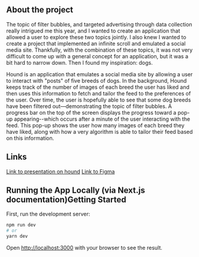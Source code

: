 ## About the project
The topic of filter bubbles, and targeted advertising through data collection really intrigued me this year, and I wanted to create an application that allowed a user to explore these two topics jointly. I also knew I wanted to create a project that implemented an infinite scroll and emulated a social media site. Thankfully, with the combination of these topics, it was not very difficult to come up with a general concept for an application, but it was a bit hard to narrow down. Then I found my inspiration: dogs.

Hound is an application that emulates a social media site by allowing a user to interact with "posts" of five breeds of dogs. In the background, Hound keeps track of the number of images of each breed the user has liked and then uses this information to fetch and tailor the feed to the preferences of the user. Over time, the user is hopefully able to see that some dog breeds have been filtered out—demonstrating the topic of filter bubbles. A progress bar on the top of the screen displays the progress toward a pop-up appearing--which occurs after a minute of the user interacting with the feed. This pop-up shows the user how many images of each breed they have liked, along with how a very algorithm is able to tailor their feed based on this information. 

## Links
[Link to presentation on hound](https://docs.google.com/presentation/d/1TU7YlxyVhvRtcFZlhwbYrOqEDrz14ocmPB_1T3eqrYY/edit?usp=sharing)
[Link to Figma](https://www.figma.com/file/OX58rUjpwgJN5ZeCQYIZ7E/DIG245-Final-%E2%80%94-Hound?node-id=0%3A1&t=RlolihD9BMrxsEKv-1)

## Running the App Locally (via Next.js documentation)Getting Started

First, run the development server:

```bash
npm run dev
# or
yarn dev
```

Open [http://localhost:3000](http://localhost:3000) with your browser to see the result.
